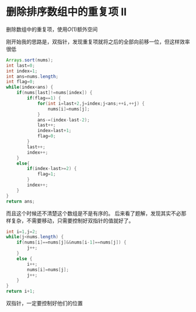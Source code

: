 # 删除排序数组中的重复项 II

删除数组中的重复项，使用$O(1)$额外空间

刚开始我的思路是，双指针，发现重复项就将之后的全部向前移一位，但这样效率很低

```java
Arrays.sort(nums);
int last=0;
int index=1;
int ans=nums.length;
int flag=0;
while(index<ans) {
    if(nums[last]!=nums[index]) {
        if(flag==1) {
            for(int i=last+2,j=index;j<ans;++i,++j) {
                nums[i]=nums[j];
            }
            ans-=(index-last-2);
            last++;
            index=last+1;
            flag=0;
        }
        last++;
        index++;
    }
    else{
        if(index-last>=2) {
            flag=1;
        }
        index++;
    }
}
return ans;
```
而且这个时候还不清楚这个数组是不是有序的。
后来看了题解，发现其实不必那样复杂，不需要移动，只需要控制好双指针的值就好了。
```java
int i=1,j=2;
while(j<nums.length) {
    if(nums[i]==nums[j]&&nums[i-1]==nums[j]) {
        j++;
    }
    else {
        i++;
        nums[i]=nums[j];
        j++;
    }
}
return i+1;
```
双指针，一定要控制好他们的位置